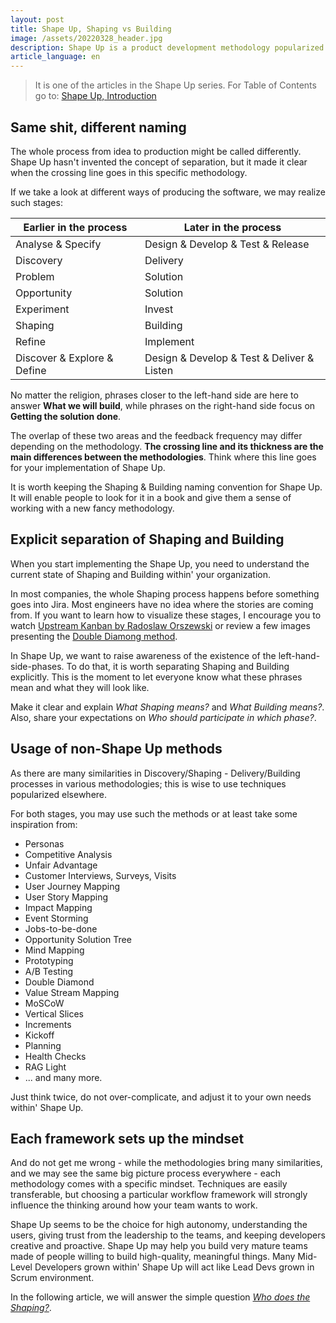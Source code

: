 ```yaml
---
layout: post
title: Shape Up, Shaping vs Building
image: /assets/20220328_header.jpg
description: Shape Up is a product development methodology popularized thanks to Ryan Singer, a Head of Product Strategy at Basecamp. I cover the topics not entirely covered in the book to make your implementation of Shape Up much easier. 
article_language: en
---
```


> It is one of the articles in the Shape Up series. For Table of Contents go to: [Shape Up, Introduction](https://rmakara.github.io/Shape-Up-Introduction)

## Same shit, different naming

The whole process from idea to production might be called differently. Shape Up hasn't invented the concept of separation, but it made it clear when the crossing line goes in this specific methodology.

If we take a look at different ways of producing the software, we may realize such stages:

|Earlier in the process|Later in the process|
|---|---|
|Analyse & Specify|Design & Develop & Test & Release|
|Discovery|Delivery|
|Problem|Solution|
|Opportunity|Solution|
|Experiment|Invest|
|Shaping|Building|
|Refine|Implement|
|Discover & Explore & Define|Design & Develop & Test & Deliver & Listen|

No matter the religion, phrases closer to the left-hand side are here to answer __What we will build__, while phrases on the right-hand side focus on __Getting the solution done__. 

The overlap of these two areas and the feedback frequency may differ depending on the methodology. __The crossing line and its thickness are the main differences between the methodologies__. Think where this line goes for your implementation of Shape Up.

It is worth keeping the Shaping & Building naming convention for Shape Up. It will enable people to look for it in a book and give them a sense of working with a new fancy methodology.

## Explicit separation of Shaping and Building

When you start implementing the Shape Up, you need to understand the current state of Shaping and Building within' your organization.

In most companies, the whole Shaping process happens before something goes into Jira. Most engineers have no idea where the stories are coming from. If you want to learn how to visualize these stages, I encourage you to watch [Upstream Kanban by Radoslaw Orszewski](https://www.youtube.com/watch?v=wmaDppWNBJc) or review a few images presenting the [Double Diamong method](https://www.google.com/search?q=double+diamond).

In Shape Up, we want to raise awareness of the existence of the left-hand-side-phases. To do that, it is worth separating Shaping and Building explicitly. This is the moment to let everyone know what these phrases mean and what they will look like.

Make it clear and explain _What Shaping means?_ and _What Building means?_. Also, share your expectations on _Who should participate in which phase?_.

## Usage of non-Shape Up methods

As there are many similarities in Discovery/Shaping - Delivery/Building processes in various methodologies; this is wise to use techniques popularized elsewhere. 

For both stages, you may use such the methods or at least take some inspiration from:
* Personas
* Competitive Analysis
* Unfair Advantage
* Customer Interviews, Surveys, Visits
* User Journey Mapping
* User Story Mapping
* Impact Mapping
* Event Storming
* Jobs-to-be-done
* Opportunity Solution Tree
* Mind Mapping
* Prototyping
* A/B Testing
* Double Diamond
* Value Stream Mapping
* MoSCoW
* Vertical Slices
* Increments
* Kickoff
* Planning
* Health Checks
* RAG Light
* ... and many more.

Just think twice, do not over-complicate, and adjust it to your own needs within' Shape Up.

## Each framework sets up the mindset

And do not get me wrong - while the methodologies bring many similarities, and we may see the same big picture process everywhere - each methodology comes with a specific mindset. Techniques are easily transferable, but choosing a particular workflow framework will strongly influence the thinking around how your team wants to work. 

Shape Up seems to be the choice for high autonomy, understanding the users, giving trust from the leadership to the teams, and keeping developers creative and proactive. Shape Up may help you build very mature teams made of people willing to build high-quality, meaningful things. Many Mid-Level Developers grown within' Shape Up will act like Lead Devs grown in Scrum environment.

In the following article, we will answer the simple question _[Who does the Shaping?](https://rmakara.github.io/Shape-Up-Who-does-the-Shaping)_.
